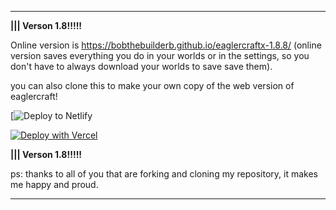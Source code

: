 ----------------------------------------------------------------------------------------------------------------------------------------------------------------------------------------------------------------------

  **||| Verson 1.8!!!!!**

  Online version is https://bobthebuilderb.github.io/eaglercraftx-1.8.8/ (online version saves everything you do in your worlds or in the settings, so you don't have to always download your worlds to save save them).
  
  you can also clone this to make your own copy of the web version of eaglercraft!
  
  [![Deploy to Netlify](https://app.netlify.com/start/deploy?repository=https://github.com/BobTheBuilderB/eaglercraftx-1.8.8)
  
  [![Deploy with Vercel](https://vercel.com/button)](https://vercel.com/new/clone?repository-url=https%3A%2F%2Fgithub.com%2FBobTheBuilderB%2Fmc-eagercraft-1.8.8%2F)
  
  **||| Verson 1.8!!!!!**
  
  ps: thanks to all of you that are forking and cloning my repository, it makes me happy and proud.

----------------------------------------------------------------------------------------------------------------------------------------------------------------------------------------------------------------------
